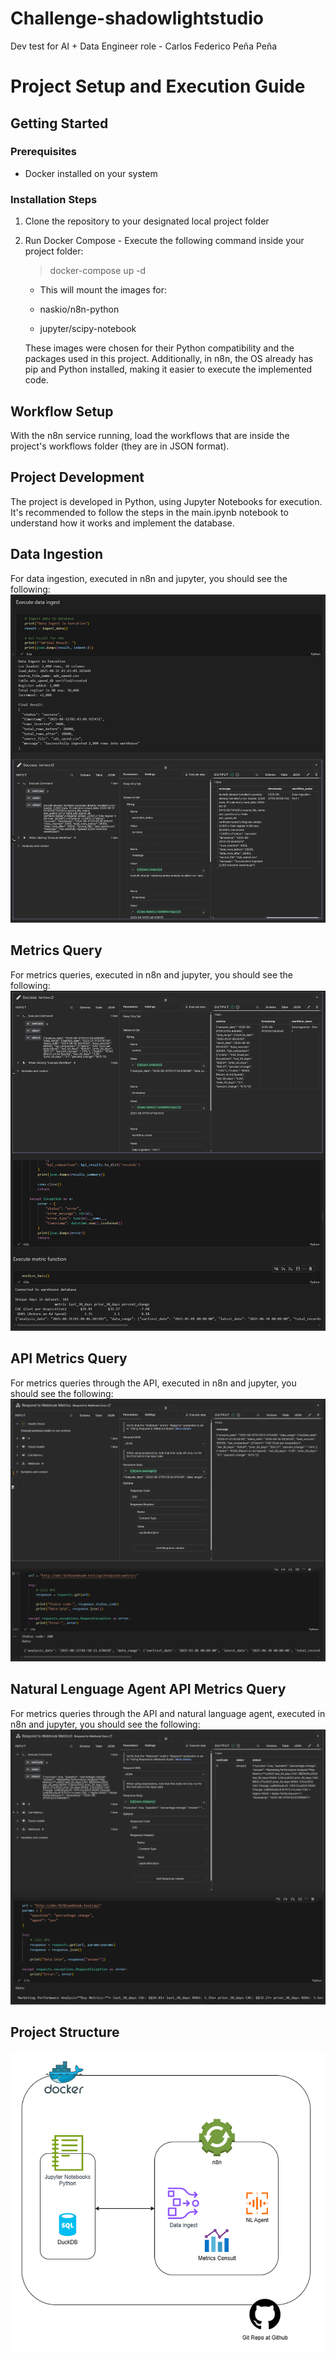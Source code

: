 # Challenge-shadowlightstudio
Dev test for AI + Data Engineer role - Carlos Federico Peña Peña

# Project Setup and Execution Guide
## Getting Started
### Prerequisites

- Docker installed on your system

### Installation Steps

1. Clone the repository to your designated local project folder
2. Run Docker Compose - Execute the following command inside your project folder:
    > docker-compose up -d
    - This will mount the images for:

    - naskio/n8n-python
    - jupyter/scipy-notebook

    These images were chosen for their Python compatibility and the packages used in this project. Additionally, in n8n, the OS already has pip and Python installed, making it easier to execute the implemented code.

## Workflow Setup
With the n8n service running, load the workflows that are inside the project's workflows folder (they are in JSON format).
## Project Development
The project is developed in Python, using Jupyter Notebooks for execution. It's recommended to follow the steps in the main.ipynb notebook to understand how it works and implement the database.
## Data Ingestion
For data ingestion, executed in n8n and jupyter, you should see the following:
![](./images/Part%201.png)
## Metrics Query
For metrics queries, executed in n8n and jupyter, you should see the following:
![](./images/Part%202.png)
## API Metrics Query
For metrics queries through the API, executed in n8n and jupyter, you should see the following:
![](./images/Part%203.png)
## Natural Lenguage Agent API Metrics Query
For metrics queries through the API and natural language agent, executed in n8n and jupyter, you should see the following:
![](./images/Part%204.png)
## Project Structure
![](./schema%20challenge%20solution/schema.png)